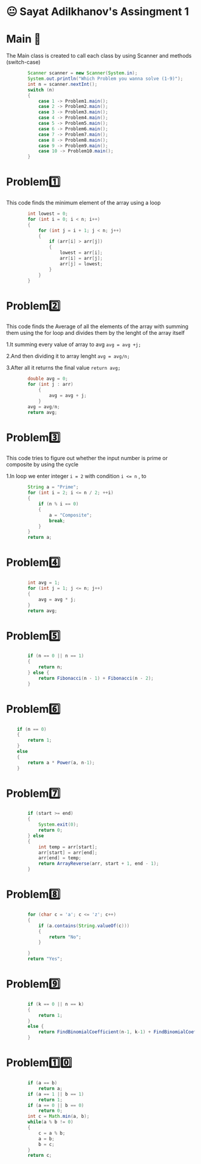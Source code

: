 # :neutral_face: Sayat Adilkhanov's Assingment 1

# Main 🚀

The Main class is created to call each class by using Scanner and methods (switch-case)

```java
        Scanner scanner = new Scanner(System.in);
        System.out.println("Which Problem you wanna solve (1-9)");
        int n = scanner.nextInt();
        switch (n)
        {
            case 1 -> Problem1.main();
            case 2 -> Problem2.main();
            case 3 -> Problem3.main();
            case 4 -> Problem4.main();
            case 5 -> Problem5.main();
            case 6 -> Problem6.main();
            case 7 -> Problem7.main();
            case 8 -> Problem8.main();
            case 9 -> Problem9.main();
            case 10 -> Problem10.main();
        }
```       

# Problem:one:

This code finds the minimum element of the array using a loop 
```java
        int lowest = 0; 
        for (int i = 0; i < n; i++) 
        {
            for (int j = i + 1; j < n; j++)
            {
                if (arr[i] > arr[j])
                {
                    lowest = arr[i];
                    arr[i] = arr[j]; 
                    arr[j] = lowest; 
                }
            }
        }
```
# Problem:two:

This code finds the Average of all the elements of the array with summing them using the for loop and divides them by the lenght of the array itself

1.It summing every value of array to avg ```avg = avg +j; ```

2.And then dividing it to array lenght ``` avg = avg/n; ```

3.After all it returns the final value ```return avg;```
```java
        double avg = 0; 
        for (int j : arr) 
            {
                avg = avg + j;
            }
        avg = avg/n; 
        return avg; 
```            
# Problem:three:

This code tries to figure out whether the input number is prime or composite by using the cycle

1.In loop we enter integer ```i = 2``` with condition ```i <= n``` , to 

```java
        String a = "Prime";
        for (int i = 2; i <= n / 2; ++i) 
        {
            if (n % i == 0)
            {
                a = "Composite";
                break;
            }
        }
        return a;
``` 
# Problem:four:


```java
        int avg = 1;
        for (int j = 1; j <= n; j++)
        {
            avg = avg * j;
        }
        return avg;
``` 
# Problem:five:


```java
        if (n == 0 || n == 1)
        {
            return n;
        } else {
            return Fibonacci(n - 1) + Fibonacci(n - 2);
        }
``` 
# Problem:six:


```java
    if (n == 0) 
    {
        return 1;
    }
    else 
    {
        return a * Power(a, n-1);
    }
``` 
# Problem:seven:


```java
        if (start >= end) 
        {
            System.exit(0); 
            return 0;
        } else
        {
            int temp = arr[start]; 
            arr[start] = arr[end]; 
            arr[end] = temp;
            return ArrayReverse(arr, start + 1, end - 1);
        }
``` 
# Problem:eight:


```java
        for (char c = 'a'; c <= 'z'; c++) 
        {
            if (a.contains(String.valueOf(c)))
            {
                return "No";
            }

        }
        return "Yes";
``` 
# Problem:nine:


```java
        if (k == 0 || n == k)
        {
            return 1;
        }
        else {
            return FindBinomialCoefficient(n-1, k-1) + FindBinomialCoefficient(n-1, k);
        }
``` 
# Problem:one::zero:


```java
        if (a == b) 
            return a; 
        if (a == 1 || b == 1) 
            return 1;
        if (a == 0 || b == 0)
            return 0;
        int c = Math.min(a, b);
        while(a % b != 0)
        {
            c = a % b;
            a = b;
            b = c;
        }
        return c;
``` 
